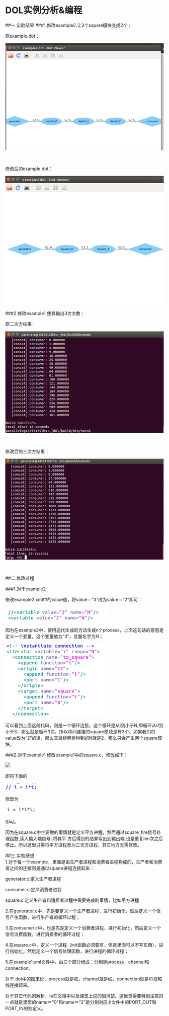 # DOL实例分析&编程


##一.实验结果
###1.修改example2,让3个square模块变成2个：
	
原example.dot：
	
![](IMG/example2_1.jpg)

<br/>

修改后的example.dot：

![](IMG/example2_2.png)


###2.修改example1,使其输出3次方数：

原二次方结果：

![](IMG/ex1_original.png)
	
<br/>

修改后的三次方结果：

![](IMG/ex1.png)

<br/>

##二.修改过程

###1.对于example2

 修改example2.xml中的value值，将value＝“3”改为value＝“2”即可：
 
 ![](IMG/value.png)
 
 因为在example2中，使用迭代生成的方法生成n个process，上面这句话的意思是定义一个变量，这个变量值为“3”，变量名字为N；
 
 ![](IMG/connection.png)
 
 可以看到上面这段代码，则是一个循环连接，这个循环是从i到小于N,即循环从0到小于3，那么就是循环3次，所以中间连接的square模块是有3个。如果我们将value改为“2”的话，那么其最终解析得到的N就是2，那么只会产生两个square模块。

###2.对于example1
修改example1中的square.c，修改如下：

![](IMG/改ii.png)

即将下面的

![](IMG/ii.png)

修改为

![](IMG/iii.png)

即可。

因为在square.c中主要做的事情就是定义平方进程，然后通过square_fire信号处理函数,读入输入端信号i,将其平
方后得到的结果写出到输出端,也是重复len次之后停止。所以这里只需将平方进程改为三次方进程，其它地方无需修改。


 
##三.实验感想
<br/>
1.对于每一个example，里面是由生产者进程和消费者进程构成的，生产者和消费者之间的连接则是通过square进程连接起来：

generator.c:定义生产者进程

consumer.c:定义消费者进程

square.c:定义生产者和消费者过程中需要完成的事情，比如平方进程

2.在generator.c中，先是要定义一个生产者进程，进行初始化，然后定义一个信号产生函数，进行生产者的循环过程；

3.在consumer.c中，也是先是定义一个消费者进程，进行初始化，然后定义一个信号消费函数，进行消费者的循环过程；

4.在square.c中，定义一个进程（init函数必须要有，但是里面可以不写东西），进行初始化，然后定义一个信号处理函数，进行进程的循环过程；

5.在example1.xml文件中，由三个部分组成：分别是process，channel和connection。

对于.dot中的图来说，process就是框，channel就是线，connection就是将框和线连接起来。

对于其它代码的解析，ta在文档中以及课堂上说的很清楚。这里觉得要特别注意的一点就是里面的name＝“0”和name＝“2”是分别对应.h文件中的PORT_OUT和PORT_IN的宏定义。

































